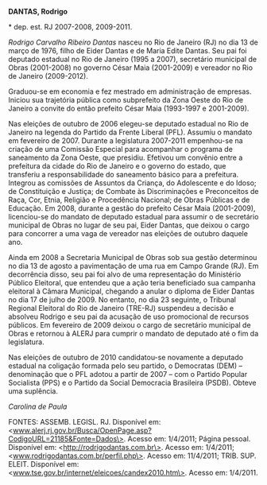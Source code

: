 **DANTAS, Rodrigo**

\* dep. est. RJ 2007-2008, 2009-2011.

*Rodrigo Carvalho Ribeiro Dantas* nasceu no Rio de Janeiro (RJ) no dia
13 de março de 1976, filho de Eider Dantas e de Maria Edite Dantas. Seu
pai foi deputado estadual no Rio de Janeiro (1995 a 2007), secretário
municipal de Obras (2001-2008) no governo César Maia (2001-2009) e
vereador no Rio de Janeiro (2009-2012).

Graduou-se em economia e fez mestrado em administração de empresas.
Iniciou sua trajetória pública como subprefeito da Zona Oeste do Rio de
Janeiro a convite do então prefeito César Maia (1993-1997 e 2001-2009).

Nas eleições de outubro de 2006 elegeu-se deputado estadual no Rio de
Janeiro na legenda do Partido da Frente Liberal (PFL). Assumiu o mandato
em fevereiro de 2007. Durante a legislatura 2007-2011 empenhou-se na
criação de uma Comissão Especial para acompanhar o programa de
saneamento da Zona Oeste, que presidiu. Efetivou um convênio entre a
prefeitura da cidade do Rio de Janeiro e o governo do estado, que
transferiu a responsabilidade do saneamento básico para a prefeitura.
Integrou as comissões de Assuntos da Criança, do Adolescente e do Idoso;
de Constituição e Justiça; de Combate às Discriminações e Preconceitos
de Raça, Cor, Etnia, Religião e Procedência Nacional; de Obras Públicas
e de Educação. Em 2008, durante a gestão do prefeito César Maia
(2001-2009), licenciou-se do mandato de deputado estadual para assumir o
de secretário municipal de Obras no lugar de seu pai, Eider Dantas, que
deixou o cargo para concorrer a uma vaga de vereador nas eleições de
outubro daquele ano.

Ainda em 2008 a Secretaria Municipal de Obras sob sua gestão determinou
no dia 13 de agosto a pavimentação de uma rua em Campo Grande (RJ). Em
decorrência disso, seu pai foi alvo de uma representação do Ministério
Público Eleitoral, que entendeu que a ação teria beneficiado sua
campanha eleitoral à Câmara Municipal, chegando a anular o diploma de
Eider Dantas no dia 17 de julho de 2009. No entanto, no dia 23 seguinte,
o Tribunal Regional Eleitoral do Rio de Janeiro (TRE-RJ) suspendeu a
decisão e absolveu Rodrigo e seu pai da acusação de uso promocional de
recursos públicos. Em fevereiro de 2009 deixou o cargo de secretário
municipal de Obras e retornou à ALERJ para cumprir o mandato de deputado
até o fim da legislatura.

Nas eleições de outubro de 2010 candidatou-se novamente a deputado
estadual na coligação formada pelo seu partido, o Democratas (DEM) –
denominação que o PFL adotou a partir de 2007 – com o Partido Popular
Socialista (PPS) e o Partido da Social Democracia Brasileira (PSDB).
Obteve uma suplência.

*Carolina de Paula*

FONTES: ASSEMB. LEGISL. RJ. Disponível em:
\<www.alerj.rj.gov.br/Busca/OpenPage.asp?CodigoURL=21185&Fonte=Dados\>.
Acesso em: 1/4/2011; Página pessoal. Disponível em:
\<http://rodrigodantas.com.br\>. Acesso em: 1/4/2011;
\<www.rodrigodantas.com.br/perfil.php\>. Acesso em: 11/4/2011; TRIB.
SUP. ELEIT. Disponível em:
\<www.tse.gov.br/internet/eleicoes/candex2010.htm\>. Acesso em:
1/4/2011.
